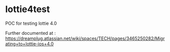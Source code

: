 # lottie4test
POC for testing lottie 4.0

Further documented at : https://dreamplug.atlassian.net/wiki/spaces/TECH/pages/3465250282/Migrating+to+lottie-ios+4.0
